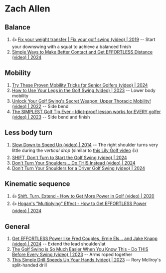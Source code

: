 # Zach Allen

## Balance

1. :thumbsup: [Fix your weight transfer | Fix your golf swing (video) | 2019](https://www.youtube.com/watch?v=yvTyvclGwps) -- Start your downswing with a squat to achieve a balanced finish
1. [Simple Ways to Make Better Contact and Get EFFORTLESS Distance (video) | 2024](https://www.youtube.com/watch?v=cYTQQnL2bSc)


## Mobility

1. [Try These Proven Mobility Tricks for Senior Golfers (video) | 2024](https://www.youtube.com/watch?v=NoZOaFxfBZ0)
1. [How to Use Your Legs in the Golf Swing (video) | 2023](https://www.youtube.com/watch?v=yHSvHo10RbU) -- Lower body mobility
1. [Unlock Your Golf Swing's Secret Weapon: Upper Thoracic Mobility! (video) | 2022](https://www.youtube.com/watch?v=p4VrQfihEgk) -- Side bend
1. [The SIMPLEST Golf Tip Ever - Idiot-proof lesson works for EVERY golfer (video) | 2023](https://www.youtube.com/watch?v=cJL42EN86Es) -- Side bend and finish


## Less body turn

1. [Slow Down to Speed Up (video) | 2014](https://www.youtube.com/watch?v=5f_3QzQphFo) -- The right shoulder turns very little during the *vertical drop*
   (similar to [this Lily Golf video](https://www.youtube.com/watch?v=LPSoXu1_YZU) :thumbsup:)
1. [SHIFT, Don't Turn to Start the Golf Swing (video) | 2024](https://www.youtube.com/watch?v=iwZ2C34NS1E)
1. [Don't Turn Your Shoulders... Do THIS Instead (video) | 2024](https://www.youtube.com/watch?v=txNaJOqwmPw)
1. [Don't Turn Your Shoulders for a Driver Golf Swing (video) | 2024](https://www.youtube.com/watch?v=4uSPLw_dhX4)


## Kinematic sequence

1. :thumbsup: [Shift, Turn, Extend - How to Get More Power in Golf (video) | 2020](https://www.youtube.com/watch?v=VQDUZT-50CQ)
1. :thumbsup: [Hogan's "Multiplying" Effect - How to Get EFFORTLESS Power (video) | 2024](https://www.youtube.com/watch?v=g9riaHgz5dI)


## General

1. [Get EFFORTLESS Power like Fred Couples, Ernie Els... and Jake Knapp (video) | 2024](https://www.youtube.com/watch?v=ISdQKSgLxNY) -- Extend the lead shoulder/lat
1. [The Golf Swing is So Much Easier When You Know This - Do THIS Before Every Swing (video) | 2023](https://www.youtube.com/watch?v=eIIJficydfE) -- Arms roped together
1. [This Simple Drill Speeds Up Your Hands (video) | 2023](https://www.youtube.com/watch?v=IAFLDlAhM5w) -- Rory McIlroy's split-handed drill

